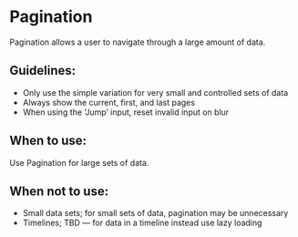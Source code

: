 # Pagination
Pagination allows a user to navigate through a large amount of data.

## Guidelines:
- Only use the simple variation for very small and controlled sets of data
- Always show the current, first, and last pages
- When using the ‘Jump’ input, reset invalid input on blur

## When to use:
Use Pagination for large sets of data.

## When not to use:
- Small data sets; for small sets of data, pagination may be unnecessary
- Timelines; TBD — for data in a timeline instead use lazy loading
